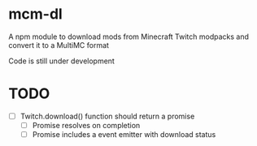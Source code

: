 # mcm-dl
A npm module to download mods from Minecraft Twitch modpacks and convert it to a MultiMC format

Code is still under development

# TODO
- [ ] Twitch.download() function should return a promise
    - [ ] Promise resolves on completion
    - [ ] Promise includes a event emitter with download status